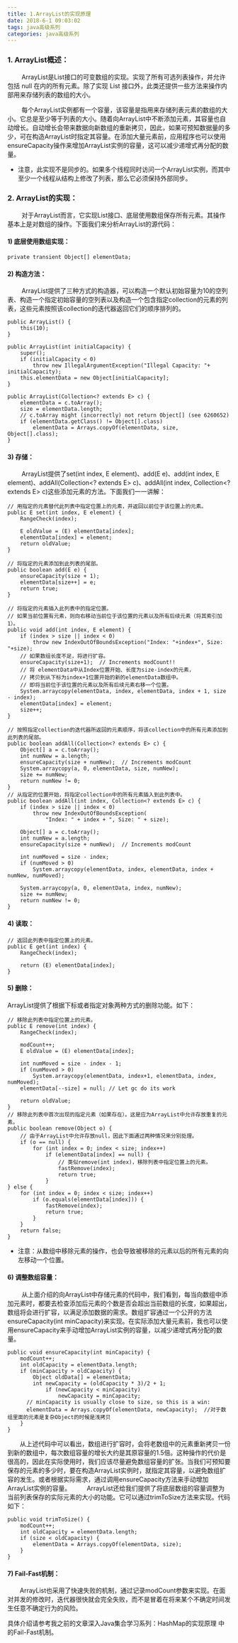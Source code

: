 ```yaml
---
title: 1.ArrayList的实现原理
date: 2018-6-1 09:03:02
tags: java高级系列
categories: java高级系列
---
```


### 1. ArrayList概述：
&emsp;&emsp; ArrayList是List接口的可变数组的实现。实现了所有可选列表操作，并允许包括 null 在内的所有元素。除了实现 List 接口外，此类还提供一些方法来操作内部用来存储列表的数组的大小。

&emsp;&emsp; 每个ArrayList实例都有一个容量，该容量是指用来存储列表元素的数组的大小。它总是至少等于列表的大小。随着向ArrayList中不断添加元素，其容量也自动增长。自动增长会带来数据向新数组的重新拷贝，因此，如果可预知数据量的多少，可在构造ArrayList时指定其容量。在添加大量元素前，应用程序也可以使用ensureCapacity操作来增加ArrayList实例的容量，这可以减少递增式再分配的数量。 
 * 注意，此实现不是同步的。如果多个线程同时访问一个ArrayList实例，而其中至少一个线程从结构上修改了列表，那么它必须保持外部同步。
 <!--more-->
 
### 2. ArrayList的实现：
&emsp;&emsp; 对于ArrayList而言，它实现List接口、底层使用数组保存所有元素。其操作基本上是对数组的操作。下面我们来分析ArrayList的源代码：
#### 1) 底层使用数组实现：
```
private transient Object[] elementData;  
```
#### 2) 构造方法： 
 &emsp;&emsp;  ArrayList提供了三种方式的构造器，可以构造一个默认初始容量为10的空列表、构造一个指定初始容量的空列表以及构造一个包含指定collection的元素的列表，这些元素按照该collection的迭代器返回它们的顺序排列的。
```
public ArrayList() {  
    this(10);  
}  
  
public ArrayList(int initialCapacity) {  
    super();  
    if (initialCapacity < 0)  
        throw new IllegalArgumentException("Illegal Capacity: "+ initialCapacity);  
    this.elementData = new Object[initialCapacity];  
}  
  
public ArrayList(Collection<? extends E> c) {  
    elementData = c.toArray();  
    size = elementData.length;  
    // c.toArray might (incorrectly) not return Object[] (see 6260652)  
    if (elementData.getClass() != Object[].class)  
        elementData = Arrays.copyOf(elementData, size, Object[].class);  
}  
```
#### 3) 存储： 
&emsp;&emsp; ArrayList提供了set(int index, E element)、add(E e)、add(int index, E element)、addAll(Collection<? extends E> c)、addAll(int index, Collection<? extends E> c)这些添加元素的方法。下面我们一一讲解：
```
// 用指定的元素替代此列表中指定位置上的元素，并返回以前位于该位置上的元素。  
public E set(int index, E element) {  
    RangeCheck(index);  
  
    E oldValue = (E) elementData[index];  
    elementData[index] = element;  
    return oldValue;  
}  

// 将指定的元素添加到此列表的尾部。  
public boolean add(E e) {  
    ensureCapacity(size + 1);   
    elementData[size++] = e;  
    return true;  
}  

// 将指定的元素插入此列表中的指定位置。  
// 如果当前位置有元素，则向右移动当前位于该位置的元素以及所有后续元素（将其索引加1）。  
public void add(int index, E element) {  
    if (index > size || index < 0)  
        throw new IndexOutOfBoundsException("Index: "+index+", Size: "+size);  
    // 如果数组长度不足，将进行扩容。  
    ensureCapacity(size+1);  // Increments modCount!!  
    // 将 elementData中从Index位置开始、长度为size-index的元素，  
    // 拷贝到从下标为index+1位置开始的新的elementData数组中。  
    // 即将当前位于该位置的元素以及所有后续元素右移一个位置。  
    System.arraycopy(elementData, index, elementData, index + 1, size - index);  
    elementData[index] = element;  
    size++;  
}  

// 按照指定collection的迭代器所返回的元素顺序，将该collection中的所有元素添加到此列表的尾部。  
public boolean addAll(Collection<? extends E> c) {  
    Object[] a = c.toArray();  
    int numNew = a.length;  
    ensureCapacity(size + numNew);  // Increments modCount  
    System.arraycopy(a, 0, elementData, size, numNew);  
    size += numNew;  
    return numNew != 0;  
}  
// 从指定的位置开始，将指定collection中的所有元素插入到此列表中。  
public boolean addAll(int index, Collection<? extends E> c) {  
    if (index > size || index < 0)  
        throw new IndexOutOfBoundsException(  
            "Index: " + index + ", Size: " + size);  
  
    Object[] a = c.toArray();  
    int numNew = a.length;  
    ensureCapacity(size + numNew);  // Increments modCount  
  
    int numMoved = size - index;  
    if (numMoved > 0)  
        System.arraycopy(elementData, index, elementData, index + numNew, numMoved);  
  
    System.arraycopy(a, 0, elementData, index, numNew);  
    size += numNew;  
    return numNew != 0;  
}  
```
#### 4) 读取：
```
// 返回此列表中指定位置上的元素。  
public E get(int index) {  
    RangeCheck(index);  
  
    return (E) elementData[index];  
}  
```
#### 5) 删除： 
   ArrayList提供了根据下标或者指定对象两种方式的删除功能。如下：
``` 
// 移除此列表中指定位置上的元素。  
public E remove(int index) {  
    RangeCheck(index);  
  
    modCount++;  
    E oldValue = (E) elementData[index];  
  
    int numMoved = size - index - 1;  
    if (numMoved > 0)  
        System.arraycopy(elementData, index+1, elementData, index, numMoved);  
    elementData[--size] = null; // Let gc do its work  
  
    return oldValue;  
}  
// 移除此列表中首次出现的指定元素（如果存在）。这是应为ArrayList中允许存放重复的元素。  
public boolean remove(Object o) {  
    // 由于ArrayList中允许存放null，因此下面通过两种情况来分别处理。  
    if (o == null) {  
        for (int index = 0; index < size; index++)  
            if (elementData[index] == null) {  
                // 类似remove(int index)，移除列表中指定位置上的元素。  
                fastRemove(index);  
                return true;  
            }  
} else {  
    for (int index = 0; index < size; index++)  
        if (o.equals(elementData[index])) {  
            fastRemove(index);  
            return true;  
        }  
    }  
    return false;  
}  

```
* 注意：从数组中移除元素的操作，也会导致被移除的元素以后的所有元素的向左移动一个位置。
#### 6) 调整数组容量： 
&emsp;&emsp; 从上面介绍的向ArrayList中存储元素的代码中，我们看到，每当向数组中添加元素时，都要去检查添加后元素的个数是否会超出当前数组的长度，如果超出，数组将会进行扩容，以满足添加数据的需求。数组扩容通过一个公开的方法ensureCapacity(int minCapacity)来实现。在实际添加大量元素前，我也可以使用ensureCapacity来手动增加ArrayList实例的容量，以减少递增式再分配的数量。
``` 
public void ensureCapacity(int minCapacity) {  
    modCount++;  
    int oldCapacity = elementData.length;  
    if (minCapacity > oldCapacity) {  
        Object oldData[] = elementData;  
        int newCapacity = (oldCapacity * 3)/2 + 1;  
            if (newCapacity < minCapacity)  
                newCapacity = minCapacity;  
      // minCapacity is usually close to size, so this is a win:  
      elementData = Arrays.copyOf(elementData, newCapacity);  //对于数组里面的元素是复杂Object的时候是浅拷贝
    }  
}  
```
&emsp;&emsp;从上述代码中可以看出，数组进行扩容时，会将老数组中的元素重新拷贝一份到新的数组中，每次数组容量的增长大约是其原容量的1.5倍。这种操作的代价是很高的，因此在实际使用时，我们应该尽量避免数组容量的扩张。当我们可预知要保存的元素的多少时，要在构造ArrayList实例时，就指定其容量，以避免数组扩容的发生。或者根据实际需求，通过调用ensureCapacity方法来手动增加ArrayList实例的容量。
&emsp;&emsp; ArrayList还给我们提供了将底层数组的容量调整为当前列表保存的实际元素的大小的功能。它可以通过trimToSize方法来实现。代码如下：
```
public void trimToSize() {  
    modCount++;  
    int oldCapacity = elementData.length;  
    if (size < oldCapacity) {  
        elementData = Arrays.copyOf(elementData, size);  
    }  
}  
```
####   7) Fail-Fast机制： 
&emsp;&emsp;ArrayList也采用了快速失败的机制，通过记录modCount参数来实现。在面对并发的修改时，迭代器很快就会完全失败，而不是冒着在将来某个不确定时间发生任意不确定行为的风险。

具体介绍请参考我之前的文章深入Java集合学习系列：HashMap的实现原理 中的Fail-Fast机制。

